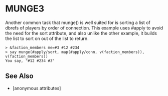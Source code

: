 # MUNGE3
  Another common task that munge() is well suited for is sorting a list of dbrefs of players by order of connection. This example uses #apply to avoid the need for the sort attribute, and also unlike the other example, it builds the list to sort on out of the list to return.

    > &faction_members me=#3 #12 #234
    > say munge(#apply/sort, map(#apply/conn, v(faction_members)), v(faction_members))
    You say, "#12 #234 #3"


## See Also
- [anonymous attributes]


